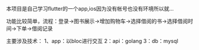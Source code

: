 本项目是自己学习flutter的一个app,ios因为没有帐号也没有环境所以就...

功能比较简单，流程：登录->图书展示->增加购物车->选择借阅的书->选择借阅时间->下单->借阅记录

主要涉及技术：
1、app：以bloc进行交互
2：api：golang
3：db：mysql
